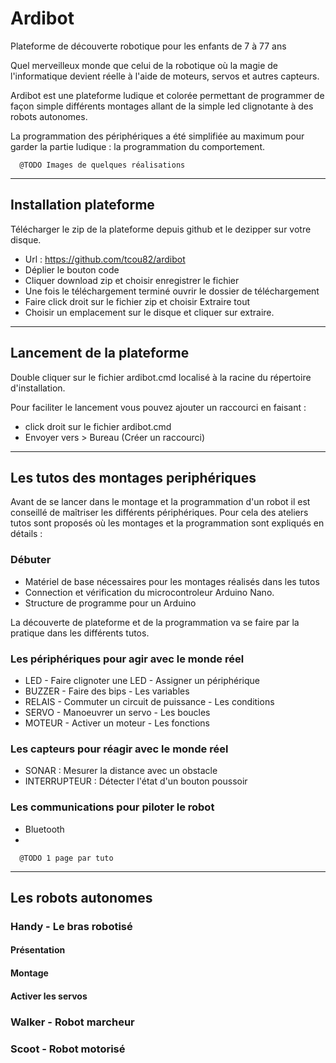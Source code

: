 # Ardibot 

Plateforme de découverte robotique pour les enfants de 7 à 77 ans

Quel merveilleux monde que celui de la robotique où la magie de l'informatique devient réelle à l'aide de moteurs, servos et autres capteurs.

Ardibot  est une plateforme ludique et colorée permettant  de programmer de façon simple différents montages allant de la simple led clignotante à des robots autonomes.

La programmation des périphériques a été simplifiée au maximum pour garder la partie ludique : la programmation du comportement. 

      @TODO Images de quelques réalisations

----------------

## Installation plateforme

Télécharger le zip de la plateforme depuis github et le dezipper sur votre disque.

* Url : https://github.com/tcou82/ardibot
* Déplier le bouton code
* Cliquer download zip et choisir enregistrer le fichier
* Une fois le téléchargement terminé ouvrir le dossier de téléchargement
* Faire click droit sur le fichier zip et choisir Extraire tout
* Choisir un emplacement sur le disque et cliquer sur extraire.


------------------

## Lancement de la plateforme

Double cliquer sur le fichier ardibot.cmd localisé à la racine du répertoire d'installation.

Pour faciliter le lancement vous pouvez ajouter un raccourci en faisant :
* click droit sur le fichier ardibot.cmd
* Envoyer vers > Bureau (Créer un raccourci)

------------------

## Les tutos des montages periphériques

Avant de se lancer dans le montage et la programmation d'un robot il est conseillé de maîtriser les différents périphériques. Pour cela des ateliers tutos sont proposés où les montages et la programmation sont expliqués en détails :

### Débuter

* Matériel de base nécessaires pour les montages réalisés dans les tutos
* Connection et vérification du microcontroleur Arduino Nano.
* Structure de programme pour un Arduino

La découverte de plateforme et de la programmation va se faire par la pratique dans les différents tutos.

### Les périphériques pour agir avec le monde réel

* LED - Faire clignoter une LED - Assigner un périphérique
* BUZZER - Faire des bips - Les variables
* RELAIS - Commuter un circuit de puissance - Les conditions
* SERVO -  Manoeuvrer un servo - Les boucles
* MOTEUR - Activer un moteur - Les fonctions

### Les capteurs pour réagir avec le monde réel

* SONAR : Mesurer la distance avec un obstacle
* INTERRUPTEUR : Détecter l'état d'un bouton poussoir

### Les communications pour piloter le robot

* Bluetooth
* 

      @TODO 1 page par tuto

------------

## Les robots autonomes

### Handy - Le bras robotisé

#### Présentation

#### Montage

#### Activer les servos

### Walker - Robot marcheur

### Scoot - Robot motorisé  





